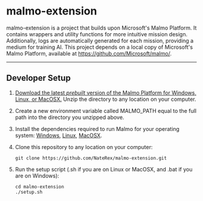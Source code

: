 # **malmo-extension** #

malmo-extension is a project that builds upon Microsoft's Malmo Platform. It contains wrappers and utility functions for more intuitive mission design. Additionally, logs are automatically generated for each mission, providing a medium for training AI. This project depends on a local copy of Microsoft's Malmo Platform, available at https://github.com/Microsoft/malmo/.

___
## **Developer Setup** ##

1. [Download the latest _prebuilt_ version of the Malmo Platform for Windows, Linux, or MacOSX.](https://github.com/Microsoft/malmo/releases) Unzip the directory to any location on your computer.

2. Create a new environment variable called MALMO_PATH equal to the full path into the directory you unzipped above.

3. Install the dependencies required to run Malmo for your operating system: [Windows](https://github.com/microsoft/malmo/blob/master/doc/install_windows.md), [Linux](https://github.com/microsoft/malmo/blob/master/doc/install_linux.md), [MacOSX](https://github.com/microsoft/malmo/blob/master/doc/install_macosx.md).

4. Clone this repository to any location on your computer:
    ```
    git clone https://github.com/NateRex/malmo-extension.git
    ```

5. Run the setup script (.sh if you are on Linux or MacOSX, and .bat if you are on Windows):
    ```
    cd malmo-extension
    ./setup.sh
    ```